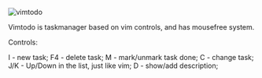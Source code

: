 ![vimtodo](https://github.com/user-attachments/assets/055afdb6-6511-4bfe-a7b5-4e4224a900c3)

Vimtodo is taskmanager based on vim controls, and has mousefree system.


Controls:

I - new task;
F4 - delete task;
M - mark/unmark task done;
C - change task;
J/K - Up/Down in the list, just like vim;
D - show/add description;

